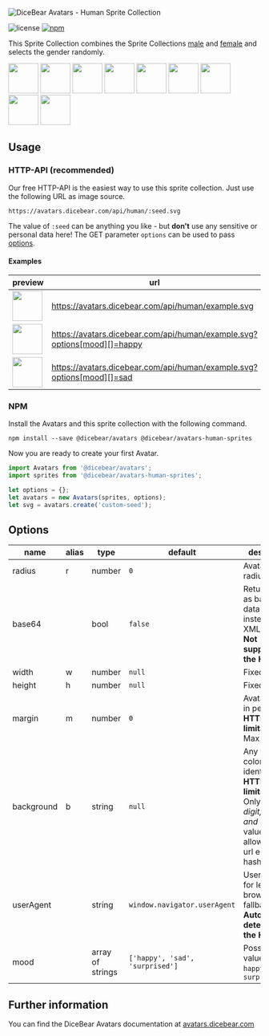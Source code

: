 ![DiceBear Avatars - Human Sprite Collection](https://raw.githubusercontent.com/DiceBear/avatars/master/packages/avatars-human-sprites/banner.svg?sanitize=true)

![license](https://img.shields.io/npm/l/@dicebear/avatars-human-sprites.svg?style=flat-square)
[![npm](https://img.shields.io/npm/v/@dicebear/avatars-human-sprites.svg?style=flat-square)](https://www.npmjs.com/package/@dicebear/avatars-human-sprites)

This Sprite Collection combines the Sprite Collections [male](https://www.npmjs.com/package/@dicebear/avatars-male-sprites) and [female](https://www.npmjs.com/package/@dicebear/avatars-female-sprites) and selects the gender randomly.

<p>
    <img src="https://avatars.dicebear.com/api/human/1.svg" width="60" />
    <img src="https://avatars.dicebear.com/api/human/2.svg" width="60" />
    <img src="https://avatars.dicebear.com/api/human/3.svg" width="60" />
    <img src="https://avatars.dicebear.com/api/human/4.svg" width="60" />
    <img src="https://avatars.dicebear.com/api/human/5.svg" width="60" />
    <img src="https://avatars.dicebear.com/api/human/6.svg" width="60" />
    <img src="https://avatars.dicebear.com/api/human/7.svg" width="60" />
    <img src="https://avatars.dicebear.com/api/human/8.svg" width="60" />
    <img src="https://avatars.dicebear.com/api/human/9.svg" width="60" />
</p>

## Usage

### HTTP-API (recommended)

Our free HTTP-API is the easiest way to use this sprite collection. Just use the following URL as image source.

    https://avatars.dicebear.com/api/human/:seed.svg

The value of `:seed` can be anything you like - but **don't** use any sensitive or personal data here! The GET parameter
`options` can be used to pass [options](#options).

#### Examples

| preview                                                                                          | url                                                                     |
| ------------------------------------------------------------------------------------------------ | ----------------------------------------------------------------------- |
| <img src="https://avatars.dicebear.com/api/human/example.svg" width="60" />                       | https://avatars.dicebear.com/api/human/example.svg                       |
| <img src="https://avatars.dicebear.com/api/human/example.svg?options[mood][]=happy" width="60" /> | https://avatars.dicebear.com/api/human/example.svg?options[mood][]=happy |
| <img src="https://avatars.dicebear.com/api/human/example.svg?options[mood][]=sad" width="60" />   | https://avatars.dicebear.com/api/human/example.svg?options[mood][]=sad   |

### NPM

Install the Avatars and this sprite collection with the following command.

    npm install --save @dicebear/avatars @dicebear/avatars-human-sprites

Now you are ready to create your first Avatar.

```js
import Avatars from '@dicebear/avatars';
import sprites from '@dicebear/avatars-human-sprites';

let options = {};
let avatars = new Avatars(sprites, options);
let svg = avatars.create('custom-seed');
```

## Options

| name       | alias | type             | default                         | description                                                                                                                                       |
| ---------- | ----- | ---------------- | ------------------------------- | ------------------------------------------------------------------------------------------------------------------------------------------------- |
| radius     | r     | number           | `0`                             | Avatar border radius                                                                                                                              |
| base64     |       | bool             | `false`                         | Return avatar as base64 data uri instead of XML <br> **Not supported by the HTTP API**                                                            |
| width      | w     | number           | `null`                          | Fixed width                                                                                                                                       |
| height     | h     | number           | `null`                          | Fixed height                                                                                                                                      |
| margin     | m     | number           | `0`                             | Avatar margin in percent<br> **HTTP-API limitation** Max value `25`                                                                               |
| background | b     | string           | `null`                          | Any valid color identifier<br> **HTTP-API limitation** Only hex _(3-digit, 6-digit and 8-digit)_ values are allowed. Use url encoded hash: `%23`. |
| userAgent  |       | string           | `window.navigator.userAgent`    | User-Agent for legacy browser fallback<br> **Automatically detected by the HTTP API**                                                             |
| mood       |       | array of strings | `['happy', 'sad', 'surprised']` | Possible values: `sad`, `happy`, `surprised`                                                                                                      |

## Further information

You can find the DiceBear Avatars documentation at [avatars.dicebear.com](https://avatars.dicebear.com)

